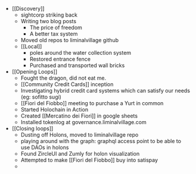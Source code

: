 - [[Discovery]]
    - sightcorp striking back
    - Writing two blog posts
        - The price of freedom
        - A better tax system
    - Moved old repos to liminalvillage github
    - [[Local]]
        - poles around the water collection system
        - Restored entrance fence
        - Purchased and transported wall bricks
- [[Opening Loops]]
    - Fought the dragon, did not eat me.
    - [[Community Credit Cards]] inception
    - Investigating hybrid credit card systems which can satisfy our needs (eg: sofitto sugi)
    - [[Fiori del Fiobbo]] meeting to purchase a Yurt in common
    - Started Holochain in Action
    - Created [[Mercatino dei Fiori]] in google sheets
    - Installed tokenlog at governance.liminalvillage.com
- [[Closing loops]]
    - Dusting off Holons, moved to liminalvillage repo
    - playing around with the graph: graphql access point to be able to use DAOs in holons
    - Found ZircleUI and Zumly for holon visualization
    - Attempted to make [[Fiori del Fiobbo]] buy into satispay
    - 
